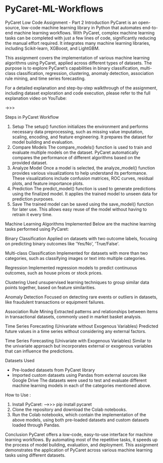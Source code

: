 # PyCaret-ML-Workflows
PyCaret Low Code Assignment - Part 2
Introduction
PyCaret is an open-source, low-code machine learning library in Python that automates end-to-end machine learning workflows. With PyCaret, complex machine learning tasks can be completed with just a few lines of code, significantly reducing the manual effort required. It integrates many machine learning libraries, including Scikit-learn, XGBoost, and LightGBM.

This assignment covers the implementation of various machine learning algorithms using PyCaret, applied across different types of datasets. The purpose is to explore PyCaret’s capabilities in binary classification, multi-class classification, regression, clustering, anomaly detection, association rule mining, and time series forecasting.

For a detailed explanation and step-by-step walkthrough of the assignment, including dataset exploration and code execution, please refer to the full explanation video on YouTube:

 ->>> 

Steps in PyCaret Workflow
1. Setup
The setup() function initializes the environment and performs necessary data preprocessing, such as missing value imputation, scaling, encoding, and feature engineering. It prepares the dataset for model building and evaluation.
2. Compare Models
The compare_models() function is used to train and evaluate multiple models on the dataset. PyCaret automatically compares the performance of different algorithms based on the provided dataset.
3. Analyze Model
Once a model is selected, the analyze_model() function provides various visualizations to help understand its performance. These visualizations include confusion matrices, ROC curves, residual plots, and feature importance plots.
4. Prediction
The predict_model() function is used to generate predictions using the finalized model. It applies the trained model to unseen data for prediction purposes.
5. Save
The trained model can be saved using the save_model() function for later use. This allows easy reuse of the model without having to retrain it every time.

Machine Learning Algorithms Implemented
Below are the machine learning tasks performed using PyCaret:

Binary Classification
Applied on datasets with two outcome labels, focusing on predicting binary outcomes like 'Yes/No', 'True/False'.

Multi-class Classification
Implemented for datasets with more than two categories, such as classifying images or text into multiple categories.

Regression
Implemented regression models to predict continuous outcomes, such as house prices or stock prices.

Clustering
Used unsupervised learning techniques to group similar data points together, based on feature similarities.

Anomaly Detection
Focused on detecting rare events or outliers in datasets, like fraudulent transactions or equipment failures.

Association Rule Mining
Extracted patterns and relationships between items in transactional datasets, commonly used in market basket analysis.

Time Series Forecasting (Univariate without Exogenous Variables)
Predicted future values in a time series without considering any external factors.

Time Series Forecasting (Univariate with Exogenous Variables)
Similar to the univariate approach but incorporates external or exogenous variables that can influence the predictions.

Datasets Used
* Pre-loaded datasets from PyCaret library
* Imported custom datasets using Pandas from external sources like Google Drive
The datasets were used to test and evaluate different machine learning models in each of the categories mentioned above.

How to Use : 
1. Install PyCaret:
 -->>> pip install pycaret
2. Clone the repository and download the Colab notebooks.
3. Run the Colab notebooks, which contain the implementation of the above models, using both pre-loaded datasets and custom datasets loaded through Pandas.

Conclusion
PyCaret offers a low-code, easy-to-use interface for machine learning workflows. By automating most of the repetitive tasks, it speeds up the process of model building, evaluation, and deployment. This assignment demonstrates the application of PyCaret across various machine learning tasks using different datasets.
